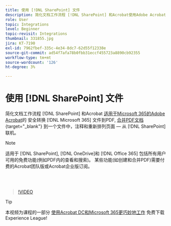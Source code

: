```yaml
---
title: 使用 [!DNL SharePoint] 文件
description: 简化文档工作流程 [!DNL SharePoint] 和Acrobat使用Adobe Acrobat [!DNL Microsoft 365]
role: User
topic: Integrations
level: Beginner
topic-revisit: Integrations
thumbnail: 331855.jpg
jira: KT-7190
exl-id: 7962fbef-335c-4e34-8dc7-62d55f12338e
source-git-commit: ad54f7afa78b0fbb31eccf455723a8890cb92355
workflow-type: tm+mt
source-wordcount: '126'
ht-degree: 3%

---
```


# 使用 [!DNL SharePoint] 文件

简化文档工作流程 [!DNL SharePoint] 和Acrobat [适用于Microsoft 365的Adobe Acrobat](https://appsource.microsoft.com/en-us/product/web-apps/adobeinc.adobe-document-cloud-pdf?tab=Overview)的 安全转换 [!DNL Microsoft 365] 文件到PDF, [合并PDF文档](https://www.adobe.com/acrobat/online/merge-pdf.html){target="_blank"} 到一个文件中，注释和重新排列页面 — 从 [!DNL SharePoint] 联机。

>[!NOTE]
>
>适用于 [!DNL SharePoint], [!DNL OneDrive]和 [!DNL Office 365] 包括所有用户可用的免费功能(例如PDF内的查看和搜索)。 某些功能(如创建和合并PDF)需要付费的Acrobat团队版或Acrobat企业版订阅。

<br> 

>[!VIDEO](https://video.tv.adobe.com/v/331855?quality=12&learn=on&hidetitle=true)

>[!TIP]
>
>本视频为课程的一部分 [使用Acrobat DC和Microsoft 365更巧妙地工作](https://experienceleague.adobe.com/?recommended=Acrobat-U-1-2021.microsoft365) 免费下载Experience League!
